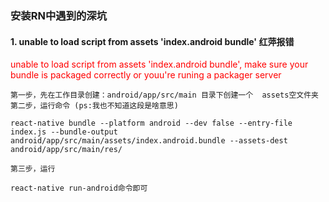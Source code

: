 ### 安装RN中遇到的深坑

#### 1. unable to load script from assets 'index.android bundle' 红萍报错

<font color='red'>unable to load script from assets 'index.android bundle',
make sure your bundle is packaged correctly or youu're runing a packager server</font>

    第一步，先在工作目录创建：android/app/src/main 目录下创建一个  assets空文件夹
    第二步，运行命令 (ps:我也不知道这段是啥意思)
```text
react-native bundle --platform android --dev false --entry-file index.js --bundle-output android/app/src/main/assets/index.android.bundle --assets-dest android/app/src/main/res/
```
    第三步，运行
```text
react-native run-android命令即可
```
